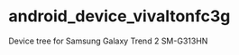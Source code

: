 android_device_vivaltonfc3g
======================

Device tree for Samsung Galaxy Trend 2 SM-G313HN
